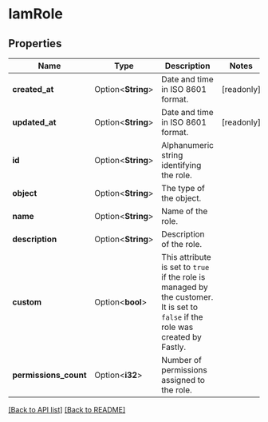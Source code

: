 # IamRole

## Properties

Name | Type | Description | Notes
------------ | ------------- | ------------- | -------------
**created_at** | Option<**String**> | Date and time in ISO 8601 format. | [readonly]
**updated_at** | Option<**String**> | Date and time in ISO 8601 format. | [readonly]
**id** | Option<**String**> | Alphanumeric string identifying the role. | 
**object** | Option<**String**> | The type of the object. | 
**name** | Option<**String**> | Name of the role. | 
**description** | Option<**String**> | Description of the role. | 
**custom** | Option<**bool**> | This attribute is set to `true` if the role is managed by the customer. It is set to `false` if the role was created by Fastly. | 
**permissions_count** | Option<**i32**> | Number of permissions assigned to the role. | 

[[Back to API list]](../README.md#documentation-for-api-endpoints) [[Back to README]](../README.md)


